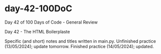 # day-42-100DoC
Day 42 of 100 Days of Code - General Review

Day 42 - The HTML Boilerplaste

Specific (and short) notes and titles written in main.py. 
  Unfinished practice (13/05/2024); update tomorrow.
    Finished practice (14/05/2024); updated.
